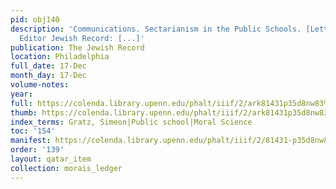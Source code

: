 ```yaml
---
pid: obj140
description: 'Communications. Sectarianism in the Public Schools. [Letter to the]
  Editor Jewish Record: [...]'
publication: The Jewish Record
location: Philadelphia
full_date: 17-Dec
month_day: 17-Dec
volume-notes:
year:
full: https://colenda.library.upenn.edu/phalt/iiif/2/ark81431p35d8nw83%2FSHA256E-s7934329--1c4bd3f97a03cac83da1b08fca916f0faabb768fe601c2e182f556e9536d1819.jpeg/full/3500,/0/default.jpg
thumb: https://colenda.library.upenn.edu/phalt/iiif/2/ark81431p35d8nw83%2FSHA256E-s7934329--1c4bd3f97a03cac83da1b08fca916f0faabb768fe601c2e182f556e9536d1819.jpeg/full/!200,200/0/default.jpg
index_terms: Gratz, Simeon|Public school|Moral Science
toc: '154'
manifest: https://colenda.library.upenn.edu/phalt/iiif/2/81431-p35d8nw83/manifest
order: '139'
layout: qatar_item
collection: morais_ledger
---
```

